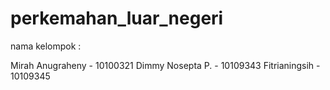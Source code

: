 perkemahan_luar_negeri
======================
nama kelompok :

Mirah Anugraheny - 10100321
Dimmy Nosepta P. - 10109343
Fitrianingsih    - 10109345
